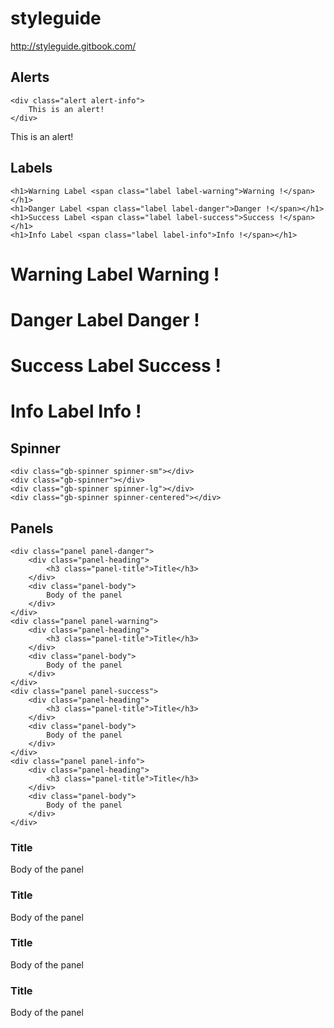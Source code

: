 # styleguide
http://styleguide.gitbook.com/

## Alerts
```
<div class="alert alert-info">
    This is an alert!
</div>
```
<div class="alert alert-info">
    This is an alert!
</div>


## Labels
```
<h1>Warning Label <span class="label label-warning">Warning !</span></h1>
<h1>Danger Label <span class="label label-danger">Danger !</span></h1>
<h1>Success Label <span class="label label-success">Success !</span></h1>
<h1>Info Label <span class="label label-info">Info !</span></h1>
```
<h1>Warning Label <span class="label label-warning">Warning !</span></h1>
<h1>Danger Label <span class="label label-danger">Danger !</span></h1>
<h1>Success Label <span class="label label-success">Success !</span></h1>
<h1>Info Label <span class="label label-info">Info !</span></h1>


## Spinner
```
<div class="gb-spinner spinner-sm"></div>
<div class="gb-spinner"></div>
<div class="gb-spinner spinner-lg"></div>
<div class="gb-spinner spinner-centered"></div>
```
<div class="gb-spinner spinner-sm"></div>
<div class="gb-spinner"></div>
<div class="gb-spinner spinner-lg"></div>
<div class="gb-spinner spinner-centered"></div>


## Panels
```
<div class="panel panel-danger">
    <div class="panel-heading">
        <h3 class="panel-title">Title</h3>
    </div>
    <div class="panel-body">
        Body of the panel
    </div>
</div>
<div class="panel panel-warning">
    <div class="panel-heading">
        <h3 class="panel-title">Title</h3>
    </div>
    <div class="panel-body">
        Body of the panel
    </div>
</div>
<div class="panel panel-success">
    <div class="panel-heading">
        <h3 class="panel-title">Title</h3>
    </div>
    <div class="panel-body">
        Body of the panel
    </div>
</div>
<div class="panel panel-info">
    <div class="panel-heading">
        <h3 class="panel-title">Title</h3>
    </div>
    <div class="panel-body">
        Body of the panel
    </div>
</div>
```
<div class="panel panel-danger">
    <div class="panel-heading">
        <h3 class="panel-title">Title</h3>
    </div>
    <div class="panel-body">
        Body of the panel
    </div>
</div>
<div class="panel panel-warning">
    <div class="panel-heading">
        <h3 class="panel-title">Title</h3>
    </div>
    <div class="panel-body">
        Body of the panel
    </div>
</div>
<div class="panel panel-success">
    <div class="panel-heading">
        <h3 class="panel-title">Title</h3>
    </div>
    <div class="panel-body">
        Body of the panel
    </div>
</div>
<div class="panel panel-info">
    <div class="panel-heading">
        <h3 class="panel-title">Title</h3>
    </div>
    <div class="panel-body">
        Body of the panel
    </div>
</div>
